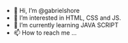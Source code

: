 - 👋 Hi, I’m @gabrielshore
- 👀 I’m interested in HTML, CSS and JS.
- 🌱 I’m currently learning JAVA SCRIPT
- 📫 How to reach me ...

<!---
gabrielshore/gabrielshore is a ✨ special ✨ repository because its `README.md` (this file) appears on your GitHub profile.
You can click the Preview link to take a look at your changes.
--->
